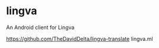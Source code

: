 # lingva

An Android client for Lingva

https://github.com/TheDavidDelta/lingva-translate
lingva.ml

